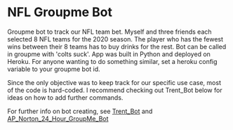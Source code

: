 # NFL Groupme Bot

Groupme bot to track our NFL team bet. Myself and three friends each selected 8 NFL teams for the 2020 season. The player who has the fewest wins between their 8 teams has to buy drinks for the rest. Bot can be called in groupme with 'colts suck'. App was built in Python and deployed on Heroku. For anyone wanting to do something similar, set a heroku config variable to your groupme bot id. 

Since the only objective was to keep track for our specific use case, most of the code is hard-coded. I recommend checking out Trent_Bot below for ideas on how to add further commands. 

For further info on bot creating, see [Trent_Bot](https://github.com/trentprynn/TrentBot) and [AP_Norton_24_Hour_GroupMe_Bot](http://www.apnorton.com/blog/2017/02/28/How-I-wrote-a-Groupme-Chatbot-in-24-hours/)
